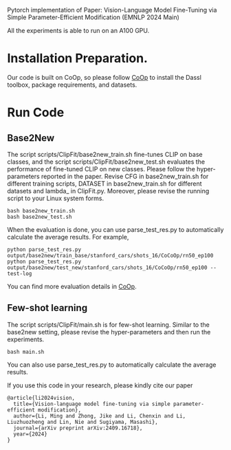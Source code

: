 Pytorch implementation of Paper: Vision-Language Model Fine-Tuning via Simple Parameter-Efficient Modification (EMNLP 2024 Main)

All the experiments is able to run on an A100 GPU.

# Installation Preparation. 
Our code is built on CoOp, so please follow [CoOp](https://github.com/KaiyangZhou/CoOp) to install the Dassl toolbox, package requirements, and datasets. 

# Run Code
## Base2New
The script scripts/ClipFit/base2new_train.sh fine-tunes CLIP on base classes, and the script scripts/ClipFit/base2new_test.sh evaluates the performance of fine-tuned CLIP on new classes. Please follow the hyper-parameters reported in the paper. Revise CFG in base2new_train.sh for different training scripts, DATASET in base2new_train.sh for different datasets and lambda_ in ClipFit.py. Moreover, please revise the running script to your Linux system forms. 
```
bash base2new_train.sh 
bash base2new_test.sh 
```
When the evaluation is done, you can use parse_test_res.py to automatically calculate the average results. 
For example,
```
python parse_test_res.py output/base2new/train_base/stanford_cars/shots_16/CoCoOp/rn50_ep100
python parse_test_res.py output/base2new/test_new/stanford_cars/shots_16/CoCoOp/rn50_ep100 --test-log
```
You can find more evaluation details in [CoOp](https://github.com/KaiyangZhou/CoOp).
## Few-shot learning
The script scripts/ClipFit/main.sh is for few-shot learning. Similar to the base2new setting, please revise the hyper-parameters and then run the experiments.
```
bash main.sh 
```
You can also use parse_test_res.py to automatically calculate the average results. 


If you use this code in your research, please kindly cite our paper
```
@article{li2024vision,
  title={Vision-language model fine-tuning via simple parameter-efficient modification},
  author={Li, Ming and Zhong, Jike and Li, Chenxin and Li, Liuzhuozheng and Lin, Nie and Sugiyama, Masashi},
  journal={arXiv preprint arXiv:2409.16718},
  year={2024}
}
```
